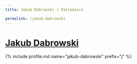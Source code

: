 ```yaml
---
title: Jakub Dabrowski | Patromierz

permalink: /jakub-dabrowski
---
```


# [Jakub Dabrowski](https://patronite.pl/jakub-dabrowski)

{% include profile.md name="jakub-dabrowski" prefix="j" %}

